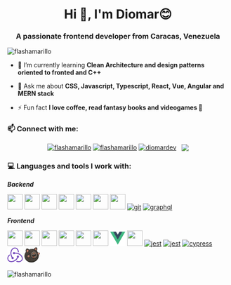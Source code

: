 <h1 align="center">Hi 👋, I'm Diomar😊</h1>
<h3 align="center">A passionate frontend developer from Caracas, Venezuela</h3>

<p align="left"> <img src="https://komarev.com/ghpvc/?username=flashamarillo&label=Profile%20views&color=0e75b6&style=flat" alt="flashamarillo" /> </p>

- 🌱 I’m currently learning **Clean Architecture and design patterns oriented to fronted and C++**

- 💬 Ask me about **CSS, Javascript, Typescript, React, Vue, Angular and MERN stack**

- ⚡ Fun fact **I love coffee, read fantasy books and videogames  💞**

<h3 align="left">📫 Connect with me:</h3>
<p align="center">
<a href="https://codepen.io/flashamarillo" target="_blank"><img align="center" src="https://raw.githubusercontent.com/rahuldkjain/github-profile-readme-generator/master/src/images/icons/Social/codepen.svg" alt="flashamarillo" height="30" width="40" /></a>
<a href="https://dev.to/flashamarillo" target="_blank"><img align="center" src="https://raw.githubusercontent.com/rahuldkjain/github-profile-readme-generator/master/src/images/icons/Social/devto.svg" alt="flashamarillo" height="30" width="40" /></a>
<a href="https://www.linkedin.com/in/diomardev/" target="_blank"><img align="center" src="https://raw.githubusercontent.com/rahuldkjain/github-profile-readme-generator/master/src/images/icons/Social/linked-in-alt.svg" alt="diomardev" height="30" width="40" /></a>
  &nbsp;
<a href="mailto:diomarfvr@gmail.com"><img align="center" src="https://img.shields.io/badge/-diomarfvr@gmail.com-D14836?style=flat&logo=Gmail&logoColor=white"/></a>
</p>

<h3 align="left">💻 Languages and tools I work with:</h3>

***Backend***
<p>
  <a href="https://nodejs.org" target="_blank" rel="noreferrer"><img src="https://cdn.jsdelivr.net/gh/devicons/devicon/icons/nodejs/nodejs-original.svg" width="35" height="35"/></a>
  <a href="https://expressjs.com" target="_blank" rel="noreferrer"><img src="https://img.icons8.com/?size=100&id=kg46nzoJrmTR&format=png&color=FFFFFF" width="35" height="35"/></a>
  <a href="https://www.python.org" target="_blank" rel="noreferrer"><img src="https://cdn.jsdelivr.net/gh/devicons/devicon/icons/python/python-original.svg" width="35" height="35"/></a>
  <a href="https://www.postgresql.org" target="_blank" rel="noreferrer"><img src="https://cdn.jsdelivr.net/gh/devicons/devicon/icons/postgresql/postgresql-original.svg" width="35" height="35"/></a>
  <a href="https://www.mongodb.com" target="_blank" rel="noreferrer"><img src="https://cdn.jsdelivr.net/gh/devicons/devicon/icons/mongodb/mongodb-original.svg" width="35" height="35"/></a>
  <a href="https://www.mysql.com" target="_blank" rel="noreferrer"><img src="https://www.vectorlogo.zone/logos/mysql/mysql-icon.svg" width="35" height="35"/></a>
  <a href="https://postman.com" target="_blank" rel="noreferrer"><img src="https://cdn.jsdelivr.net/gh/devicons/devicon/icons/postman/postman-original.svg" width="35" height="35"/></a>
  <a href="https://git-scm.com" target="_blank" rel="noreferrer"><img src="https://www.vectorlogo.zone/logos/git-scm/git-scm-icon.svg" alt="git" width="35" height="35"/></a>
  <a href="https://graphql.org" target="_blank" rel="noreferrer"><img src="https://www.vectorlogo.zone/logos/graphql/graphql-icon.svg" alt="graphql" width="35" height="35"/></a>
</p>

***Frontend***
<p>
  <a href="https://es.react.dev/" target="_blank" rel="noreferrer"><img src="https://cdn.jsdelivr.net/gh/devicons/devicon/icons/react/react-original.svg" width="35" height="35"/></a>
  <img src="https://cdn.jsdelivr.net/gh/devicons/devicon/icons/javascript/javascript-original.svg" width="35" height="35"/>
  <img src="https://cdn.jsdelivr.net/gh/devicons/devicon/icons/typescript/typescript-original.svg" width="35" height="35"/>
  <img src="https://cdn.jsdelivr.net/gh/devicons/devicon/icons/html5/html5-original.svg" width="35" height="35"/>
  <img src="https://cdn.jsdelivr.net/gh/devicons/devicon/icons/css3/css3-original.svg" width="35" height="35"/>
  <img src="https://cdn.jsdelivr.net/gh/devicons/devicon/icons/tailwindcss/tailwindcss-original.svg" width="35" height="35"/>
  <a href="https://vuejs.org" target="_blank" rel="noreferrer"><img src="https://raw.githubusercontent.com/devicons/devicon/master/icons/vuejs/vuejs-original.svg" alt="vuejs" width="35" height="35"/></a>
  <a href="https://nextjs.org" target="_blank" rel="noreferrer"><img src="https://cdn.jsdelivr.net/gh/devicons/devicon/icons/nextjs/nextjs-original.svg" width="35" height="35"/></a>
  <a href="https://jestjs.io" target="_blank" rel="noreferrer"><img src="https://www.vectorlogo.zone/logos/jestjsio/jestjsio-icon.svg" alt="jest" width="35" height="35"/></a>
  <a href="https://vitest.dev" target="_blank" rel="noreferrer"><img src="https://raw.githubusercontent.com/vitest-dev/vitest/main/docs/public/logo.svg" alt="jest" width="35" height="35"/></a>
  <a href="https://www.cypress.io" target="_blank" rel="noreferrer" ><img src="https://raw.githubusercontent.com/simple-icons/simple-icons/6e46ec1fc23b60c8fd0d2f2ff46db82e16dbd75f/icons/cypress.svg" alt="cypress" width="35" height="35"/></a>
  <a href="https://redux.js.org" target="_blank" rel="noreferrer"> <img src="https://raw.githubusercontent.com/devicons/devicon/master/icons/redux/redux-original.svg" alt="redux" width="35" height="35"/></a>
  <a href="https://zustand.docs.pmnd.rs/getting-started/introduction" target="_blank" rel="noreferrer"> <img src="https://raw.githubusercontent.com/devicons/devicon/master/icons/zustand/zustand-original.svg" alt="zustand" width="35" height="35"/></a>
</p>

<p><img align="center" src="https://github-readme-stats.vercel.app/api/top-langs?username=flashamarillo&show_icons=true&locale=en&layout=compact" alt="flashamarillo" /></p>
